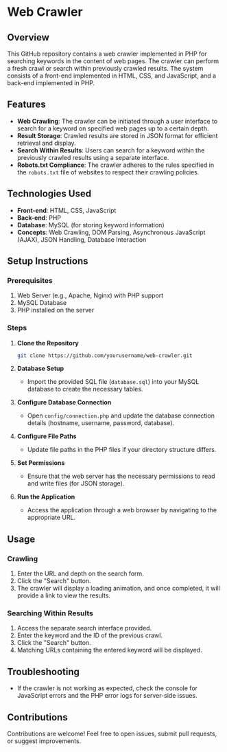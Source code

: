 # Web Crawler

## Overview

This GitHub repository contains a web crawler implemented in PHP for searching keywords in the content of web pages. The crawler can perform a fresh crawl or search within previously crawled results. The system consists of a front-end implemented in HTML, CSS, and JavaScript, and a back-end implemented in PHP.

## Features

- **Web Crawling**: The crawler can be initiated through a user interface to search for a keyword on specified web pages up to a certain depth.
- **Result Storage**: Crawled results are stored in JSON format for efficient retrieval and display.
- **Search Within Results**: Users can search for a keyword within the previously crawled results using a separate interface.
- **Robots.txt Compliance**: The crawler adheres to the rules specified in the `robots.txt` file of websites to respect their crawling policies.

## Technologies Used

- **Front-end**: HTML, CSS, JavaScript
- **Back-end**: PHP
- **Database**: MySQL (for storing keyword information)
- **Concepts**: Web Crawling, DOM Parsing, Asynchronous JavaScript (AJAX), JSON Handling, Database Interaction

## Setup Instructions

### Prerequisites

1. Web Server (e.g., Apache, Nginx) with PHP support
2. MySQL Database
3. PHP installed on the server

### Steps

1. **Clone the Repository**

   ```bash
   git clone https://github.com/yourusername/web-crawler.git
   ```

2. **Database Setup**

   - Import the provided SQL file (`database.sql`) into your MySQL database to create the necessary tables.

3. **Configure Database Connection**

   - Open `config/connection.php` and update the database connection details (hostname, username, password, database).

4. **Configure File Paths**

   - Update file paths in the PHP files if your directory structure differs.

5. **Set Permissions**

   - Ensure that the web server has the necessary permissions to read and write files (for JSON storage).

6. **Run the Application**

   - Access the application through a web browser by navigating to the appropriate URL.

## Usage

### Crawling

1. Enter the URL and depth on the search form.
2. Click the "Search" button.
3. The crawler will display a loading animation, and once completed, it will provide a link to view the results.

### Searching Within Results

1. Access the separate search interface provided.
2. Enter the keyword and the ID of the previous crawl.
3. Click the "Search" button.
4. Matching URLs containing the entered keyword will be displayed.

## Troubleshooting

- If the crawler is not working as expected, check the console for JavaScript errors and the PHP error logs for server-side issues.

## Contributions

Contributions are welcome! Feel free to open issues, submit pull requests, or suggest improvements.

